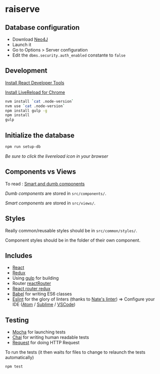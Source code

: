 # raiserve

## Database configuration

* Download [Neo4J](http://neo4j.com/download/)
* Launch it
* Go to Options > Server configuration
* Edit the `dbms.security.auth_enabled` constante to `false`

## Development

[Install React Developer Tools](https://chrome.google.com/webstore/detail/react-developer-tools/fmkadmapgofadopljbjfkapdkoienihi?hl=en)

[Install LiveReload for Chrome](https://chrome.google.com/webstore/detail/livereload/jnihajbhpnppcggbcgedagnkighmdlei?hl=en)

```sh
nvm install `cat .node-version`
nvm use `cat .node-version`
npm install gulp -g
npm install
gulp
```

## Initialize the database
```sh
npm run setup-db
```

*Be sure to click the livereload icon in your browser*

## Components vs Views

To read : [Smart and dumb components](https://medium.com/@dan_abramov/smart-and-dumb-components-7ca2f9a7c7d0#.b9ghbmt0l)

*Dumb components* are stored in `src/components/`.

*Smart components* are stored in `src/views/`.

## Styles

Really common/reusable styles should be in `src/common/styles/`.

Component styles should be in the folder of their own component.

## Includes

 * [React](https://facebook.github.io/react/)
 * [Redux](https://github.com/rackt/redux)
 * Using [gulp](http://gulpjs.com/) for building
 * Router [reactRouter](https://github.com/rackt/react-router)
 * [React router redux](https://github.com/reactjs/react-router-redux)
 * [Babel](https://github.com/babel/babel) for writing ES6 classes
 * [Eslint](http://eslint.org/docs/user-guide/configuring.html) for the glory of linters (thanks to [Nate's linter](https://bitbucket.org/osedea/osedea-style-guides/src/master/javascript/)) => Configure your IDE ([Atom](https://atom.io/packages/linter-eslint) / [Sublime](http://jonathancreamer.com/setup-eslint-with-es6-in-sublime-text/) /
 [VSCode](https://marketplace.visualstudio.com/items?itemName=dbaeumer.vscode-eslint))

 ## Testing

  * [Mocha](https://mochajs.org/) for launching tests
  * [Chai](http://chaijs.com/api/bdd/) for writing human readable tests
  * [Request](https://www.npmjs.com/package/request) for doing HTTP Request

To run the tests (it then waits for files to change to relaunch the tests automatically)

 ```javascript
npm test
 ```
